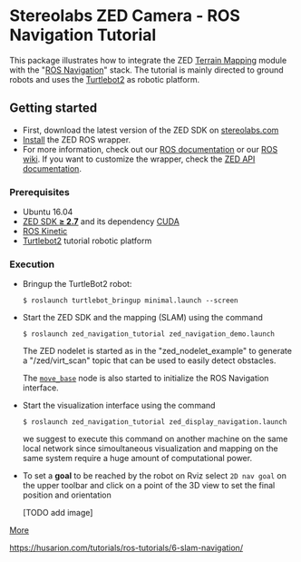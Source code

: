 # Stereolabs ZED Camera - ROS Navigation Tutorial

This package illustrates how to integrate the ZED [Terrain Mapping](https://www.stereolabs.com/developers/documentation/API/) module with the "[ROS Navigation](http://wiki.ros.org/navigation?distro=kinetic)" stack. 
The tutorial is mainly directed to ground robots and uses the [Turtlebot2](https://www.turtlebot.com/turtlebot2/) as robotic platform.

## Getting started

- First, download the latest version of the ZED SDK on [stereolabs.com](https://www.stereolabs.com/developers/)
- [Install](#build-the-program) the ZED ROS wrapper.
- For more information, check out our [ROS documentation](https://www.stereolabs.com/documentation/guides/using-zed-with-ros/introduction.html) or our [ROS wiki](http://wiki.ros.org/zed-ros-wrapper). If you want to customize the wrapper, check the [ZED API documentation](https://www.stereolabs.com/developers/documentation/API/).

### Prerequisites

- Ubuntu 16.04
- [ZED SDK **≥ 2.7**](https://www.stereolabs.com/developers/) and its dependency [CUDA](https://developer.nvidia.com/cuda-downloads)
- [ROS Kinetic](http://wiki.ros.org/kinetic/Installation/Ubuntu)
- [Turtlebot2](https://www.turtlebot.com/turtlebot2/) tutorial robotic platform

### Execution
- Bringup the TurtleBot2 robot:

  `$ roslaunch turtlebot_bringup minimal.launch --screen`
  
- Start the ZED SDK and the mapping (SLAM) using the command

  `$ roslaunch zed_navigation_tutorial zed_navigation_demo.launch`
  
  The ZED nodelet is started as in the "zed_nodelet_example" to generate a "/zed/virt_scan" topic that can be used to easily detect obstacles.
  
  The [`move_base`](http://wiki.ros.org/move_base) node is also started to initialize the ROS Navigation interface.
  
- Start the visualization interface using the command

  `$ roslaunch zed_navigation_tutorial zed_display_navigation.launch`
  
  we suggest to execute this command on another machine on the same local network since simoultaneous visualization and mapping on the same system require a huge amount of computational power.

- To set a **goal** to be reached by the robot on Rviz select `2D nav goal` on the upper toolbar and click on a point of the 3D view to set the final position and orientation

  [TODO add image]


[More](https://www.stereolabs.com/documentation/guides/using-zed-with-ros/introduction.html)

https://husarion.com/tutorials/ros-tutorials/6-slam-navigation/
